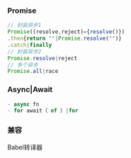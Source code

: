 ### Promise

```js
// 封装异步1
Promise((resolve,reject)={resolve()})
.then{return ""|Promise.resolve("")}
.catch|finally
// 封装异步2
Promise.resolve|reject
// 多个异步
Promise.all|race
```

### Async|Await

```js
- async fn
- for await（ of ）|for
```

### 兼容

Babel转译器